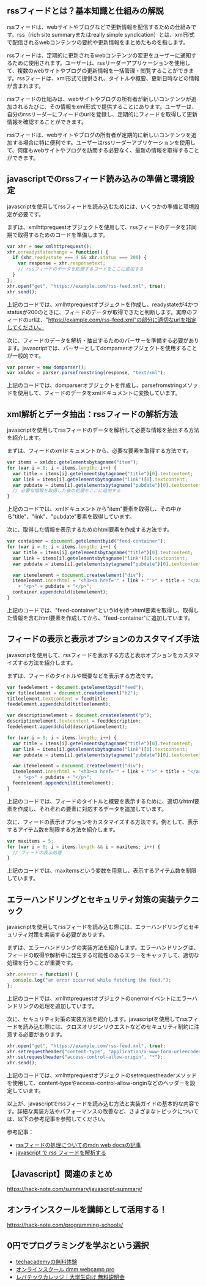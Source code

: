 <!--
title:   【javascript】rssフィードを読み込む方法と実装ガイド
tags:    JavaScript,RSS
id:      5a99e5df5a19e70b9087
private: false
-->


## rssフィードとは？基本知識と仕組みの解説

rssフィードは、webサイトやブログなどで更新情報を配信するための仕組みです。rss（rich site summaryまたはreally simple syndication）とは、xml形式で配信されるwebコンテンツの要約や更新情報をまとめたものを指します。

rssフィードは、定期的に更新されるwebコンテンツの変更をユーザーに通知するために使用されます。ユーザーは、rssリーダーアプリケーションを使用して、複数のwebサイトやブログの更新情報を一括管理・閲覧することができます。rssフィードは、xml形式で提供され、タイトルや概要、更新日時などの情報が含まれます。

rssフィードの仕組みは、webサイトやブログの所有者が新しいコンテンツが追加されるたびに、その情報をxml形式で提供することにあります。ユーザーは、自分のrssリーダーにフィードのurlを登録し、定期的にフィードを取得して更新情報を確認することができます。

rssフィードは、webサイトやブログの所有者が定期的に新しいコンテンツを追加する場合に特に便利です。ユーザーはrssリーダーアプリケーションを使用して、何度もwebサイトやブログを訪問する必要なく、最新の情報を取得することができます。

## javascriptでのrssフィード読み込みの準備と環境設定

javascriptを使用してrssフィードを読み込むためには、いくつかの準備と環境設定が必要です。

まずは、xmlhttprequestオブジェクトを使用して、rssフィードのデータを非同期で取得するためのコードを準備します。

```javascript
var xhr = new xmlhttprequest();
xhr.onreadystatechange = function() {
  if (xhr.readystate === 4 && xhr.status === 200) {
    var response = xhr.responsetext;
    // rssフィードのデータを処理するコードをここに追加する
  }
};
xhr.open("get", "https://example.com/rss-feed.xml", true);
xhr.send();
```

上記のコードでは、xmlhttprequestオブジェクトを作成し、readystateが4かつstatusが200のときに、フィードのデータが取得できたと判断します。実際のフィードのurlは、"https://example.com/rss-feed.xml"の部分に適切なurlを指定してください。

次に、フィードのデータを解析・抽出するためのパーサーを準備する必要があります。javascriptでは、パーサーとしてdomparserオブジェクトを使用することが一般的です。

```javascript
var parser = new domparser();
var xmldoc = parser.parsefromstring(response, "text/xml");
```

上記のコードでは、domparserオブジェクトを作成し、parsefromstringメソッドを使用して、フィードのデータをxmlドキュメントに変換しています。

## xml解析とデータ抽出：rssフィードの解析方法

javascriptを使用してrssフィードのデータを解析して必要な情報を抽出する方法を紹介します。

まずは、フィードのxmlドキュメントから、必要な要素を取得する方法です。

```javascript
var items = xmldoc.getelementsbytagname("item");
for (var i = 0; i < items.length; i++) {
  var title = items[i].getelementsbytagname("title")[0].textcontent;
  var link = items[i].getelementsbytagname("link")[0].textcontent;
  var pubdate = items[i].getelementsbytagname("pubdate")[0].textcontent;
  // 必要な情報を取得した後の処理をここに追加する
}
```

上記のコードでは、xmlドキュメントから"item"要素を取得し、その中から"title"、"link"、"pubdate"要素を取得しています。

次に、取得した情報を表示するためのhtml要素を作成する方法です。

```javascript
var container = document.getelementbyid("feed-container");
for (var i = 0; i < items.length; i++) {
  var title = items[i].getelementsbytagname("title")[0].textcontent;
  var link = items[i].getelementsbytagname("link")[0].textcontent;
  var pubdate = items[i].getelementsbytagname("pubdate")[0].textcontent;

  var itemelement = document.createelement("div");
  itemelement.innerhtml = "<h3><a href='" + link + "'>" + title + "</a></h3>"
    + "<p>" + pubdate + "</p>";
  container.appendchild(itemelement);
}
```

上記のコードでは、"feed-container"というidを持つhtml要素を取得し、取得した情報を含むhtml要素を作成してから、"feed-container"に追加しています。

## フィードの表示と表示オプションのカスタマイズ手法

javascriptを使用して、rssフィードを表示する方法と表示オプションをカスタマイズする方法を紹介します。

まずは、フィードのタイトルや概要などを表示する方法です。

```javascript
var feedelement = document.getelementbyid("feed");
var titleelement = document.createelement("h2");
titleelement.textcontent = feedtitle;
feedelement.appendchild(titleelement);

var descriptionelement = document.createelement("p");
descriptionelement.textcontent = feeddescription;
feedelement.appendchild(descriptionelement);

for (var i = 0; i < items.length; i++) {
  var title = items[i].getelementsbytagname("title")[0].textcontent;
  var link = items[i].getelementsbytagname("link")[0].textcontent;
  var pubdate = items[i].getelementsbytagname("pubdate")[0].textcontent;

  var itemelement = document.createelement("div");
  itemelement.innerhtml = "<h3><a href='" + link + "'>" + title + "</a></h3>"
    + "<p>" + pubdate + "</p>";
  feedelement.appendchild(itemelement);
}
```

上記のコードでは、フィードのタイトルと概要を表示するために、適切なhtml要素を作成し、それぞれの要素に対応するデータを追加しています。

次に、フィードの表示オプションをカスタマイズする方法です。例として、表示するアイテム数を制限する方法を紹介します。

```javascript
var maxitems = 5;
for (var i = 0; i < items.length && i < maxitems; i++) {
  // フィードの表示処理
}
```

上記のコードでは、maxitemsという変数を用意し、表示するアイテム数を制限しています。

## エラーハンドリングとセキュリティ対策の実装テクニック

javascriptを使用してrssフィードを読み込む際には、エラーハンドリングとセキュリティ対策を実装する必要があります。

まずは、エラーハンドリングの実装方法を紹介します。エラーハンドリングは、フィードの取得や解析中に発生する可能性のあるエラーをキャッチして、適切な処理を行うことが重要です。

```javascript
xhr.onerror = function() {
  console.log("an error occurred while fetching the feed.");
};
```

上記のコードでは、xmlhttprequestオブジェクトのonerrorイベントにエラーハンドリングの処理を追加しています。

次に、セキュリティ対策の実装方法を紹介します。javascriptを使用してrssフィードを読み込む際には、クロスオリジンリクエストなどのセキュリティ制約に注意する必要があります。

```javascript
xhr.open("get", "https://example.com/rss-feed.xml", true);
xhr.setrequestheader("content-type", "application/x-www-form-urlencoded");
xhr.setrequestheader("access-control-allow-origin", "*");
xhr.send();
```

上記のコードでは、xmlhttprequestオブジェクトのsetrequestheaderメソッドを使用して、content-typeやaccess-control-allow-originなどのヘッダーを設定しています。

以上が、javascriptでrssフィードを読み込む方法と実装ガイドの基本的な内容です。詳細な実装方法やパフォーマンスの改善など、さまざまなトピックについては、以下の参考記事を参照してください。

参考記事：
- [rssフィードの処理についてのmdn web docsの記事](https://developer.mozilla.org/ja/docs/learn/javascript/client-side_web_apis/manipulating_documents#rss_feeds)
- [javascript で rss フィードを解析する](https://qiita.com/mikachan25826/items/ecb35c2f69b3079aca97)



## 【Javascript】関連のまとめ
https://hack-note.com/summary/javascript-summary/



## オンラインスクールを講師として活用する！
https://hack-note.com/programming-schools/



## 0円でプログラミングを学ぶという選択
- [techacademyの無料体験](//af.moshimo.com/af/c/click?a_id=2612475&amp;p_id=1555&amp;pc_id=2816&amp;pl_id=22706&amp;url=https%3a%2f%2ftechacademy.jp%2fhtmlcss-trial%3futm_source%3dmoshimo%26utm_medium%3daffiliate%26utm_campaign%3dtextad)
- [オンラインスクール dmm webcamp pro](//af.moshimo.com/af/c/click?a_id=2612482&amp;p_id=1363&amp;pc_id=2297&amp;pl_id=39999&amp;guid=on)
- [レバテックカレッジ｜大学生向け 無料説明会](//af.moshimo.com/af/c/click?a_id=4071793&p_id=3198&pc_id=7488&pl_id=41848)
